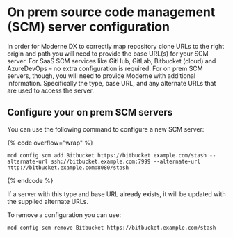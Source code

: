 # On prem source code management (SCM) server configuration

In order for Moderne DX to correctly map repository clone URLs to the right origin and path you will need to provide the base URL(s) for your SCM server. For SaaS SCM services like GitHub, GitLab, Bitbucket (cloud) and AzureDevOps – no extra configuration is required. For on prem SCM servers, though, you will need to provide Moderne with additional information. Specifically the type, base URL, and any alternate URLs that are used to access the server.

## Configure your on prem SCM servers

You can use the following command to configure a new SCM server:

{% code overflow="wrap" %}
```shell
mod config scm add Bitbucket https://bitbucket.example.com/stash --alternate-url ssh://bitbucket.example.com:7999 --alternate-url http://bitbucket.example.com:8080/stash
```
{% endcode %}

If a server with this type and base URL already exists, it will be updated with the supplied alternate URLs.

To remove a configuration you can use:

```shell
mod config scm remove Bitbucket https://bitbucket.example.com/stash
```
